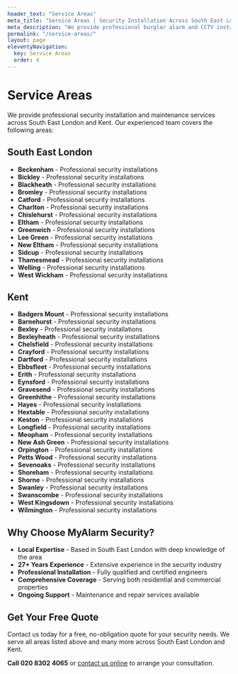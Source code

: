 ```yaml
---
header_text: "Service Areas"
meta_title: "Service Areas | Security Installation Across South East London & Kent"
meta_description: "We provide professional burglar alarm and CCTV installation across South East London and Kent including Bexley, Dartford, Bromley, Orpington, Greenwich and surrounding areas."
permalink: "/service-areas/"
layout: page
eleventyNavigation:
  key: Service Areas
  order: 4
---
```


# Service Areas

We provide professional security installation and maintenance services across South East London and Kent. Our experienced team covers the following areas:

## South East London

- **Beckenham** - Professional security installations
- **Bickley** - Professional security installations
- **Blackheath** - Professional security installations
- **Bromley** - Professional security installations
- **Catford** - Professional security installations
- **Charlton** - Professional security installations
- **Chislehurst** - Professional security installations
- **Eltham** - Professional security installations
- **Greenwich** - Professional security installations
- **Lee Green** - Professional security installations
- **New Eltham** - Professional security installations
- **Sidcup** - Professional security installations
- **Thamesmead** - Professional security installations
- **Welling** - Professional security installations
- **West Wickham** - Professional security installations

## Kent

- **Badgers Mount** - Professional security installations
- **Barnehurst** - Professional security installations
- **Bexley** - Professional security installations
- **Bexleyheath** - Professional security installations
- **Chelsfield** - Professional security installations
- **Crayford** - Professional security installations
- **Dartford** - Professional security installations
- **Ebbsfleet** - Professional security installations
- **Erith** - Professional security installations
- **Eynsford** - Professional security installations
- **Gravesend** - Professional security installations
- **Greenhithe** - Professional security installations
- **Hayes** - Professional security installations
- **Hextable** - Professional security installations
- **Keston** - Professional security installations
- **Longfield** - Professional security installations
- **Meopham** - Professional security installations
- **New Ash Green** - Professional security installations
- **Orpington** - Professional security installations
- **Petts Wood** - Professional security installations
- **Sevenoaks** - Professional security installations
- **Shoreham** - Professional security installations
- **Shorne** - Professional security installations
- **Swanley** - Professional security installations
- **Swanscombe** - Professional security installations
- **West Kingsdown** - Professional security installations
- **Wilmington** - Professional security installations

## Why Choose MyAlarm Security?

- **Local Expertise** - Based in South East London with deep knowledge of the area
- **27+ Years Experience** - Extensive experience in the security industry
- **Professional Installation** - Fully qualified and certified engineers
- **Comprehensive Coverage** - Serving both residential and commercial properties
- **Ongoing Support** - Maintenance and repair services available

## Get Your Free Quote

Contact us today for a free, no-obligation quote for your security needs. We serve all areas listed above and many more across South East London and Kent.

**Call 020 8302 4065** or [contact us online](/contact/) to arrange your consultation.
